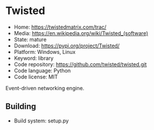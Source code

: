# Twisted

- Home: https://twistedmatrix.com/trac/
- Media: https://en.wikipedia.org/wiki/Twisted_(software)
- State: mature
- Download: https://pypi.org/project/Twisted/
- Platform: Windows, Linux
- Keyword: library
- Code repository: https://github.com/twisted/twisted.git
- Code language: Python
- Code license: MIT

Event-driven networking engine.

## Building

- Build system: setup.py
